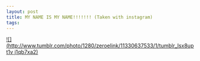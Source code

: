 ```yaml
--- 
layout: post
title: MY NAME IS MY NAME!!!!!!! (Taken with instagram)
tags: 
---
```

[![](http://www.tumblr.com/photo/1280/zeroelink/11330637533/1/tumblr_lsx8upt1v
j1qb7xa2)](http://instagr.am/p/P2j_X/)


